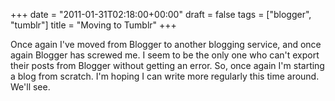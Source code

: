 +++
date = "2011-01-31T02:18:00+00:00"
draft = false
tags = ["blogger", "tumblr"]
title = "Moving to Tumblr"
+++
<p>Once again I've moved from Blogger to another blogging service, and once again Blogger has screwed me. I seem to be the only one who can't export their posts from Blogger without getting an error. So, once again I'm starting a blog from scratch. I'm hoping I can write more regularly this time around. We'll see.</p> 